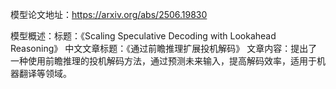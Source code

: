 模型论文地址：https://arxiv.org/abs/2506.19830

模型概述：标题：《Scaling Speculative Decoding with Lookahead Reasoning》
中文文章标题：《通过前瞻推理扩展投机解码》
文章内容：提出了一种使用前瞻推理的投机解码方法，通过预测未来输入，提高解码效率，适用于机器翻译等领域。
